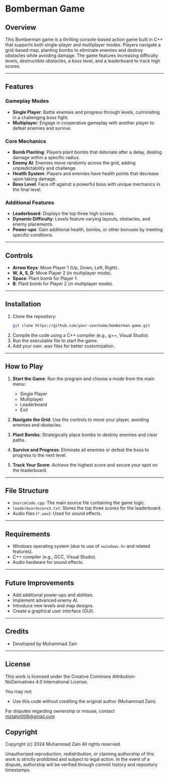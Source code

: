 # Bomberman Game

## Overview

This Bomberman game is a thrilling console-based action game built in C++ that supports both single-player and multiplayer modes. Players navigate a grid-based map, planting bombs to eliminate enemies and destroy obstacles while avoiding damage. The game features increasing difficulty levels, destructible obstacles, a boss level, and a leaderboard to track high scores.

---

## Features

### Gameplay Modes

- **Single Player**: Battle enemies and progress through levels, culminating in a challenging boss fight.
- **Multiplayer**: Engage in cooperative gameplay with another player to defeat enemies and survive.

### Core Mechanics

- **Bomb Planting**: Players plant bombs that detonate after a delay, dealing damage within a specific radius.
- **Enemy AI**: Enemies move randomly across the grid, adding unpredictability and challenge.
- **Health System**: Players and enemies have health points that decrease upon taking damage.
- **Boss Level**: Face off against a powerful boss with unique mechanics in the final level.

### Additional Features

- **Leaderboard**: Displays the top three high scores.
- **Dynamic Difficulty**: Levels feature varying layouts, obstacles, and enemy placements.
- **Power-ups**: Gain additional health, bombs, or other bonuses by meeting specific conditions.

---

## Controls

- **Arrow Keys**: Move Player 1 (Up, Down, Left, Right).
- **W, A, S, D**: Move Player 2 (in multiplayer mode).
- **Space**: Plant bomb for Player 1.
- **B**: Plant bomb for Player 2 (in multiplayer mode).

---

## Installation

1. Clone the repository:
   ```bash
   git clone https://github.com/your-username/bomberman-game.git
   ```
2. Compile the code using a C++ compiler (e.g., g++, Visual Studio).
3. Run the executable file to start the game.
4. Add  your own .wav files for better customization.

---

## How to Play

1. **Start the Game**: Run the program and choose a mode from the main menu:

   - Single Player
   - Multiplayer
   - Leaderboard
   - Exit

2. **Navigate the Grid**: Use the controls to move your player, avoiding enemies and obstacles.

3. **Plant Bombs**: Strategically place bombs to destroy enemies and clear paths.

4. **Survive and Progress**: Eliminate all enemies or defeat the boss to progress to the next level.

5. **Track Your Score**: Achieve the highest score and secure your spot on the leaderboard.

---

## File Structure

- `SourceCode.cpp`: The main source file containing the game logic.
- `leaderboardscore3.txt`: Stores the top three scores for the leaderboard.
- Audio files (`*.wav`): Used for sound effects.

---

## Requirements

- Windows operating system (due to use of `<windows.h>` and related features).
- C++ compiler (e.g., GCC, Visual Studio).
- Audio hardware for sound effects.

---

## Future Improvements

- Add additional power-ups and abilities.
- Implement advanced enemy AI.
- Introduce new levels and map designs.
- Create a graphical user interface (GUI).

---

## Credits

- Developed by Muhammad Zain

---

## License

This work is licensed under the Creative Commons Attribution-NoDerivatives 4.0 International License. 

You may not:
- Use this code without crediting the original author (Muhammad Zain).
  
For disputes regarding ownership or misuse, contact mztahir006@gmail.com

## Copyright

Copyright (c) 2024 Muhammad Zain All rights reserved.

Unauthorized reproduction, redistribution, or claiming authorship of this work is strictly prohibited and subject to legal action. In the event of a dispute, authorship will be verified through commit history and repository timestamps.

